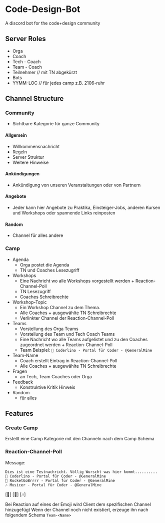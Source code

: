# Code-Design-Bot
A discord bot for the code+design community

## Server Roles
- Orga
- Coach
- Tech - Coach
- Team - Coach
- Teilnehmer    // mit TN abgekürzt
- Bots
- YYMM-LOC // für jedes camp z.B. 2106-ruhr

## Channel Structure
### Community
- Sichtbare Kategorie für ganze Community

#### Allgemein
- Willkommensnachricht
- Regeln
- Server Struktur
- Weitere Hinweise
#### Ankündigungen
- Ankündigung von unseren Veranstaltungen oder von Partnern
#### Angebote
- Jeder kann hier Angebote zu Praktika, Einsteiger-Jobs, anderen Kursen und Workshops oder spannende Links reinposten
#### Random
- Channel für alles andere

### Camp
- Agenda
    - Orga postet die Agenda
    - TN und Coaches Lesezugriff
- Workshops
    - Eine Nachricht wo alle Workshops vorgestellt werden + Reaction-Channel-Poll
    - TN Lesezugriff
    - Coaches Schreibrechte
- Workshop-Topic
  - Ein Workshop Channel zu dem Thema.
  - Alle Coaches + ausgewählte TN Schreibrechte
  - Verlinkter Channel der Reaction-Channel-Poll
- Teams
    - Vorstellung des Orga Teams
    - Vorstellung des Team und Tech Coach Teams
    - Eine Nachricht wo alle Teams aufgelistet und zu den Coaches zugeordnet werden + Reaction-Channel-Poll
    - Team Beispiel: `🐧 Coderlino - Portal für Coder - @GeneralMine`
- Team-Name
    - Coach erstellt Eintrag in Reaction-Channel-Poll
    - Alle Coaches + ausgewählte TN Schreibrechte
- Fragen
    - an Tech, Team Coaches oder Orga
- Feedback
    - Konstruktive Kritik Hinweis
- Random
    - für alles

## Features

### Create Camp
Erstellt eine Camp Kategorie mit den Channeln nach dem Camp Schema

### Reaction-Channel-Poll

Message:
```
Dies ist eine Testnachricht. Völlig Wurscht was hier kommt..........
🐧 Coderlino - Portal für Coder - @GeneralMine
🚀 RocketGoBrrrr - Portal für Coder - @GeneralMine
🎶 Musicer - Portal für Coder - @GeneralMine
```
[🐧] [🚀] [🎶]

Bei Reaction auf eines der Emoji wird Client dem spezifischen Channel hinzugefügt
Wenn der Channel noch nicht existiert, erzeuge ihn nach folgendem Schema `Team-<Name>`